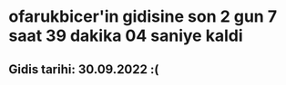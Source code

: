 # ofarukbicer'in gidisine son 2 gun 7 saat 39 dakika 04 saniye kaldi

## Gidis tarihi: 30.09.2022 :(